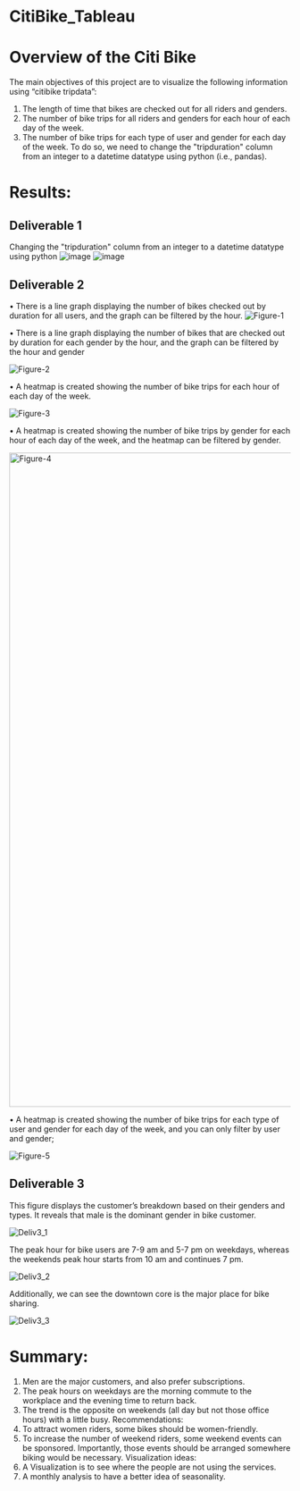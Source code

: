 # CitiBike_Tableau

# Overview of the Citi Bike
The main objectives of this project are to visualize the following information using “citibike tripdata”:
1)	The length of time that bikes are checked out for all riders and genders.
2)	The number of bike trips for all riders and genders for each hour of each day of the week.
3)	The number of bike trips for each type of user and gender for each day of the week.
To do so, we need to change the "tripduration" column from an integer to a datetime datatype using python (i.e., pandas).

# Results:
## Deliverable 1
Changing the "tripduration" column from an integer to a datetime datatype using python
 ![image](https://user-images.githubusercontent.com/100442163/173120452-85041890-3f68-4c9c-91f8-a06416995d4a.png)
![image](https://user-images.githubusercontent.com/100442163/173120495-48a7dcbd-a931-4f8f-998f-1b1860afb0f4.png)


## Deliverable 2
•	There is a line graph displaying the number of bikes checked out by duration for all users, and the graph can be filtered by the hour.
![Figure-1](https://user-images.githubusercontent.com/100442163/173119781-54cd5a35-1d23-4c7d-acdf-4df11c9ce02f.PNG)



•	There is a line graph displaying the number of bikes that are checked out by duration for each gender by the hour, and the graph can be filtered by the hour and gender

 ![Figure-2](https://user-images.githubusercontent.com/100442163/173119793-540e63b8-0c91-4054-989e-29e12adb8f4e.PNG)


•	A heatmap is created showing the number of bike trips for each hour of each day of the week.

 ![Figure-3](https://user-images.githubusercontent.com/100442163/173119805-7079e5f4-bf27-4c0b-8124-fb38aa42de24.png)

•	A heatmap is created showing the number of bike trips by gender for each hour of each day of the week, and the heatmap can be filtered by gender.


 <img width="1171" alt="Figure-4" src="https://user-images.githubusercontent.com/100442163/173119813-ab45d7ee-7723-4af3-a50c-c39e47062fd0.png">

•	A heatmap is created showing the number of bike trips for each type of user and gender for each day of the week, and you can only filter by user and gender;
 
 
![Figure-5](https://user-images.githubusercontent.com/100442163/173119819-62c88064-6821-436e-9b42-45f067698feb.png)

## Deliverable 3
This figure displays the customer’s breakdown based on their genders and types. It reveals that male is the dominant gender in bike customer.


 ![Deliv3_1](https://user-images.githubusercontent.com/100442163/173119877-de7986dc-59da-48d9-a5fe-69987cb8bd02.png)

The peak hour for bike users are 7-9 am and 5-7 pm on weekdays, whereas the weekends peak hour starts from 10 am and continues 7 pm. 


 ![Deliv3_2](https://user-images.githubusercontent.com/100442163/173119884-79f081c3-042d-494f-bf76-37eed914173f.png)

Additionally, we can see the downtown core is the major place for bike sharing.


 
![Deliv3_3](https://user-images.githubusercontent.com/100442163/173119893-2d1feb6c-85ff-40da-85c4-e98dcbc528e9.png)




# Summary:
1)	Men are the major customers, and also prefer subscriptions.
2)	The peak hours on weekdays are the morning commute to the workplace and the evening time to return back.
3)	The trend is the opposite on weekends (all day but not those office hours) with a little busy.
Recommendations:
1)	To attract women riders, some bikes should be women-friendly.
2)	To increase the number of weekend riders, some weekend events can be sponsored. Importantly, those events should be arranged somewhere biking would be necessary. 
Visualization ideas:
1)	A Visualization is to see where the people are not using the services.
2)	A monthly analysis to have a better idea of seasonality.

